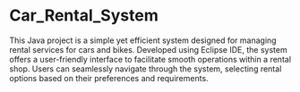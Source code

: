 # Car_Rental_System
 This Java project is a simple yet efficient system designed for managing rental services for cars and bikes. Developed using Eclipse IDE, the system offers a user-friendly interface to facilitate smooth operations within a rental shop. Users can seamlessly navigate through the system, selecting rental options based on their preferences and requirements.
